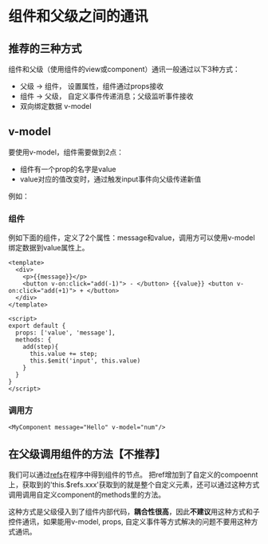 # 组件和父级之间的通讯


## 推荐的三种方式

组件和父级（使用组件的view或component）通讯一般通过以下3种方式：

* 父级 -> 组件， 设置属性，组件通过props接收
* 组件 -> 父级， 自定义事件传递消息；父级监听事件接收
* 双向绑定数据 v-model 

## v-model

要使用v-model，组件需要做到2点：

* 组件有一个prop的名字是value 
* value对应的值改变时，通过触发input事件向父级传递新值

例如：

### 组件

例如下面的组件，定义了2个属性：message和value，调用方可以使用v-model绑定数据到value属性上。 

```
<template>
  <div>
    <p>{{message}}</p>
    <button v-on:click="add(-1)"> - </button> {{value}} <button v-on:click="add(+1)"> + </button>
  </div>
</template>

<script>
export default {
  props: ['value', 'message'],
  methods: {
    add(step){
      this.value += step;
      this.$emit('input', this.value)
    }
  }
}
</script>

```

### 调用方

```
<MyComponent message="Hello" v-model="num"/>
```

## 在父级调用组件的方法【不推荐】

我们可以通过[refs](../misc/refs.md)在程序中得到组件的节点。 把ref增加到了自定义的compoennt上，获取到的'this.$refs.xxx'获取到的就是整个自定义元素，还可以通过这种方式调用调用自定义component的methods里的方法。

这种方式是父级侵入到了组件内部代码，**耦合性很高**，因此**不建议**用这种方式和子控件通讯，如果能用v-model, props, 自定义事件等方式解决的问题不要用这种方式通讯。

